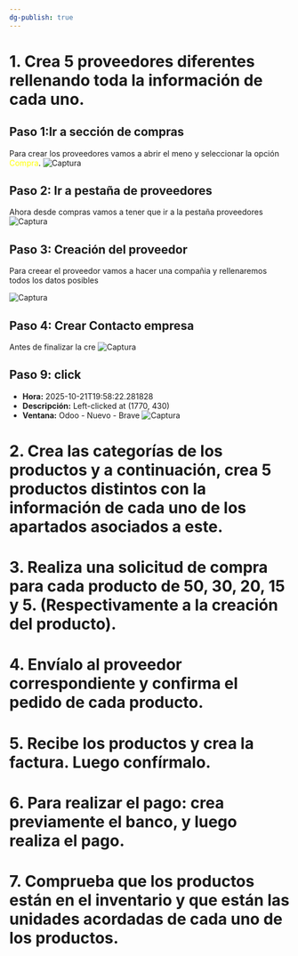 ```yaml
---
dg-publish: true
---
```



# 1. Crea 5 proveedores diferentes rellenando toda la información de cada uno.

## Paso 1:Ir a sección de compras
Para crear los proveedores vamos a abrir el meno y seleccionar la opción <font color="#ffff00">Compra</font>.
![Captura](Capturas/step_001_20251021_195403_568561.png)
## Paso 2: Ir a pestaña de proveedores
Ahora desde compras vamos a tener que ir a la pestaña proveedores
![Captura](Capturas/step_003_20251021_195407_947978.png)

## Paso 3: Creación del proveedor
Para creear el proveedor vamos a hacer una compañia y rellenaremos todos los datos posibles

![Captura](Capturas/step_006_20251021_195618_926294.png)

## Paso 4: Crear Contacto empresa
Antes de finalizar la cre
![Captura](Capturas/step_007_20251021_195755_840751.png)

## Paso 9: click
- **Hora:** 2025-10-21T19:58:22.281828
- **Descripción:** Left-clicked at (1770, 430)
- **Ventana:** Odoo - Nuevo - Brave
![Captura](Capturas/step_008_20251021_195822_110769.png)


# 2. Crea las categorías de los productos y a continuación, crea 5 productos distintos con la información de cada uno de los apartados asociados a este.

# 3. Realiza una solicitud de compra para cada producto de 50, 30, 20, 15 y 5. (Respectivamente a la creación del producto).

# 4. Envíalo al proveedor correspondiente y confirma el pedido de cada producto.

# 5. Recibe los productos y crea la factura. Luego confírmalo.

# 6. Para realizar el pago: crea previamente el banco, y luego realiza el pago. 

# 7. Comprueba que los productos están en el inventario y que están las unidades acordadas de cada uno de los productos.
